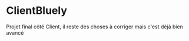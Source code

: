 # ClientBluely

Projet final côté Client, il reste des choses à corriger mais c'est déjà bien avancé
